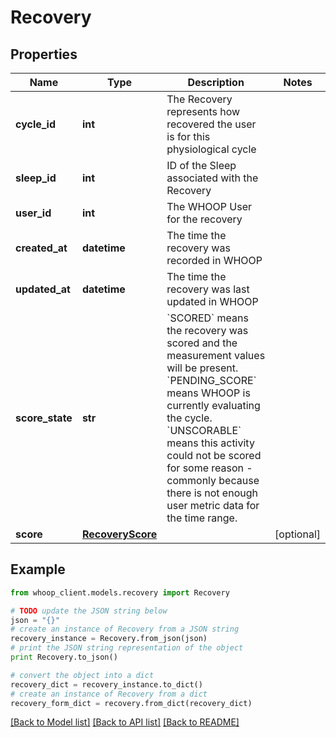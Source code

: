 # Recovery


## Properties
Name | Type | Description | Notes
------------ | ------------- | ------------- | -------------
**cycle_id** | **int** | The Recovery represents how recovered the user is for this physiological cycle | 
**sleep_id** | **int** | ID of the Sleep associated with the Recovery | 
**user_id** | **int** | The WHOOP User for the recovery | 
**created_at** | **datetime** | The time the recovery was recorded in WHOOP | 
**updated_at** | **datetime** | The time the recovery was last updated in WHOOP | 
**score_state** | **str** | &#x60;SCORED&#x60; means the recovery was scored and the measurement values will be present. &#x60;PENDING_SCORE&#x60; means WHOOP is currently evaluating the cycle. &#x60;UNSCORABLE&#x60; means this activity could not be scored for some reason - commonly because there is not enough user metric data for the time range. | 
**score** | [**RecoveryScore**](RecoveryScore.md) |  | [optional] 

## Example

```python
from whoop_client.models.recovery import Recovery

# TODO update the JSON string below
json = "{}"
# create an instance of Recovery from a JSON string
recovery_instance = Recovery.from_json(json)
# print the JSON string representation of the object
print Recovery.to_json()

# convert the object into a dict
recovery_dict = recovery_instance.to_dict()
# create an instance of Recovery from a dict
recovery_form_dict = recovery.from_dict(recovery_dict)
```
[[Back to Model list]](../README.md#documentation-for-models) [[Back to API list]](../README.md#documentation-for-api-endpoints) [[Back to README]](../README.md)


